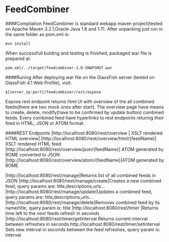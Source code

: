 FeedCombiner
======

####Compilation
FeedCombiner is standard webapp maven project(tested on Apache Maven 3.2.1,Oracle Java 1.8 and 1.7).
After unpacking just run in the same folder as pom.xml is:
```
mvn install
```
When successfull bulding and testing is finished, packaged war file is prepared at:
```
pom.xml/../target/feedcombiner-1.0-SNAPSHOT.war
```

####Runing
After deploying war file on the GlassFish server (tested on GlassFish 4.1 Web Profile),
visit:
```
${server_ip:port}/feedcombiner/rest/expose
```
Expose rest endpoint returns html UI with overview of the all combined feeds(there are two mock ones after start). The overview page have means to create, delete, modify(have to be confirmed by update button) combined feeds. Every combined feed have hyperlinks to rest endpoints returnig their feed in HTML, JSON or ATOM format. 

####REST Endpoints
|http://localhost:8080/rest/overview | XSLT rendered HTML overview|
|http://localhost:8080/rest/overview/html/{feedName}| XSLT rendered HTML feed
|http://localhost:8080/rest/overview/json/{feedName}| ATOM generated by ROME converted to JSON
|http://localhost:8080/rest/overview/atom/{feedName}|ATOM generated by ROME

|http://localhost:8080/rest/manage|Returns list of all combined feeds in JSON
|http://localhost:8080/rest/manage/create|Creates a new combined feed, query params are: title,descriptions,urls...
|http://localhost:8080/rest/manage/update|Updates a combined feed, query params are: title,descriptions,urls...
|http://localhost:8080/rest/manage/delete|Removes combined feed by its name/title, query param is: title
|http://localhost:8080/rest/timer
|Returns time left to the next feeds refresh in seconds
|http://localhost:8080/rest/timer/getinterval
Returns current interval between refreshes in seconds
http://localhost:8080/rest/timer/setinterval
Sets new interval in seconds between the feed refreshes, query param is: interval
```

